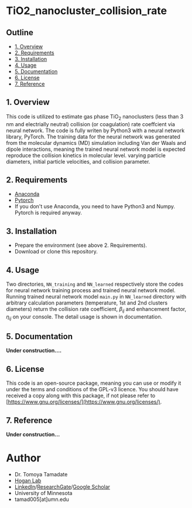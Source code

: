 # TiO2_nanocluster_collision_rate
## Outline
* [1. Overview](#1-overview)
* [2. Requirements](#2-requirements)
* [3. Installation](#3-installation)
* [4. Usage](#4-usage)
* [5. Documentation](#5-documentation)
* [6. License](#6-license)
* [7. Reference](#7-reference)
## 1. Overview
This code is utilized to estimate gas phase TiO<sub>2</sub> nanoclusters (less than 3 nm and electrially neutral) collision (or coagulation) rate coeffcient via neural network.  The code is fully writen by Python3 with a neural network library, PyTorch. The training data for the neural network was generated from the molecular dynamics (MD) simulation including Van der Waals and dipole interactions, meaning the trained neural network model is expected reproduce the collision kinetics in molecular level. varying particle diameters, initial particle velocities, and collision parameter.

## 2. Requirements
* [Anaconda](https://www.anaconda.com/)
* [Pytorch](https://pytorch.org/)
* If you don't use Anaconda, you need to have Python3 and Numpy.  Pytorch is required anyway.

## 3. Installation
* Prepare the environment (see above 2. Requirements).
* Download or clone this repository.

## 4. Usage
Two directories, `NN_training` and `NN_learned` respectively store the codes for neural network training process and trained neural network model.  Running trained neural network model `main.py` in `NN_learned` directory with arbitrary calculation parameters (temperature, 1st and 2nd clusters diameters) return the collision rate coefficient, $\beta_{ij}$ and enhancement factor, $\eta_{ij}$ on your console.  The detail usage is shown in documentation.

## 5. Documentation
**Under construction....**

## 6. License
This code is an open-source package, meaning you can use or modify it under the terms and conditions of the GPL-v3 licence. You should have received a copy along with this package, if not please refer to [https://www.gnu.org/licenses/](https://www.gnu.org/licenses/).

## 7. Reference
**Under construction...**

# Author
* Dr. Tomoya Tamadate
* [Hogan Lab](https://hoganlab.umn.edu/)
* [LinkedIn](https://www.linkedin.com/in/tomoya-tamadate-953673142/)/[ResearchGate](https://www.researchgate.net/profile/Tomoya-Tamadate)/[Google Scholar](https://scholar.google.com/citations?user=XXSOgXwAAAAJ&hl=ja)
* University of Minnesota
* tamad005[at]umn.edu

